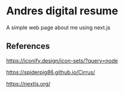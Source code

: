 # Andres digital resume

A simple web page about me using next.js

## References

https://iconify.design/icon-sets/?query=node

https://spiderpig86.github.io/Cirrus/

https://nextjs.org/
